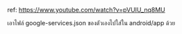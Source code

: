 ref: https://www.youtube.com/watch?v=pVUIU_nq8MU

เอาไฟล์ google-services.json ของตัวเองไปใส่ใน android/app ด้วย